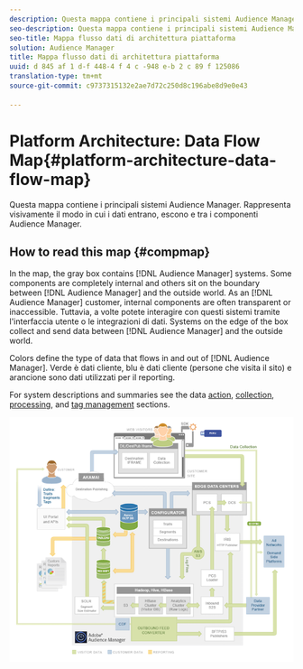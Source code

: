 ```yaml
---
description: Questa mappa contiene i principali sistemi Audience Manager. Rappresenta visivamente il modo in cui i dati entrano, escono e tra i componenti Audience Manager.
seo-description: Questa mappa contiene i principali sistemi Audience Manager. Rappresenta visivamente il modo in cui i dati entrano, escono e tra i componenti Audience Manager.
seo-title: Mappa flusso dati di architettura piattaforma
solution: Audience Manager
title: Mappa flusso dati di architettura piattaforma
uuid: d 845 af 1 d-f 448-4 f 4 c -948 e-b 2 c 89 f 125086
translation-type: tm+mt
source-git-commit: c9737315132e2ae7d72c250d8c196abe8d9e0e43

---
```



# Platform Architecture: Data Flow Map{#platform-architecture-data-flow-map}

Questa mappa contiene i principali sistemi Audience Manager. Rappresenta visivamente il modo in cui i dati entrano, escono e tra i componenti Audience Manager.

## How to read this map {#compmap}

<!-- 

c_compmap.xml

 -->

In the map, the gray box contains [!DNL Audience Manager] systems. Some components are completely internal and others sit on the boundary between [!DNL Audience Manager] and the outside world. As an [!DNL Audience Manager] customer, internal components are often transparent or inaccessible. Tuttavia, a volte potete interagire con questi sistemi tramite l'interfaccia utente o le integrazioni di dati. Systems on the edge of the box collect and send data between [!DNL Audience Manager] and the outside world.

Colors define the type of data that flows in and out of [!DNL Audience Manager]. Verde è dati cliente, blu è dati cliente (persone che visita il sito) e arancione sono dati utilizzati per il reporting.

For system descriptions and summaries see the data [action](../../reference/system-components/components-data-action.md), [collection](../../reference/system-components/components-data-collection.md), [processing](../../reference/system-components/components-data-processing.md), and [tag management](../../reference/system-components/components-tag-management.md) sections.

![](assets/flowmap.png)


